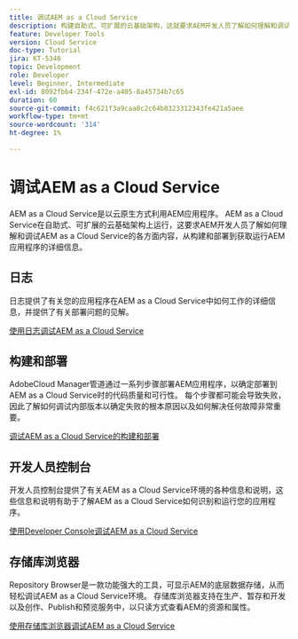 ```yaml
---
title: 调试AEM as a Cloud Service
description: 构建自助式、可扩展的云基础架构，这就要求AEM开发人员了解如何理解和调试AEM as a Cloud Service的各个方面，从构建和部署到获取运行AEM应用程序的详细信息。
feature: Developer Tools
version: Cloud Service
doc-type: Tutorial
jira: KT-5346
topic: Development
role: Developer
level: Beginner, Intermediate
exl-id: 8092fbb4-234f-472e-a405-8a45734b7c65
duration: 60
source-git-commit: f4c621f3a9caa8c2c64b8323312343fe421a5aee
workflow-type: tm+mt
source-wordcount: '314'
ht-degree: 1%

---
```


# 调试AEM as a Cloud Service

AEM as a Cloud Service是以云原生方式利用AEM应用程序。 AEM as a Cloud Service在自助式、可扩展的云基础架构上运行，这要求AEM开发人员了解如何理解和调试AEM as a Cloud Service的各方面内容，从构建和部署到获取运行AEM应用程序的详细信息。

## 日志

日志提供了有关您的应用程序在AEM as a Cloud Service中如何工作的详细信息，并提供了有关部署问题的见解。

[使用日志调试AEM as a Cloud Service](./logs.md)

## 构建和部署

AdobeCloud Manager管道通过一系列步骤部署AEM应用程序，以确定部署到AEM as a Cloud Service时的代码质量和可行性。 每个步骤都可能会导致失败，因此了解如何调试内部版本以确定失败的根本原因以及如何解决任何故障非常重要。

[调试AEM as a Cloud Service的构建和部署](./build-and-deployment.md)

## 开发人员控制台

开发人员控制台提供了有关AEM as a Cloud Service环境的各种信息和说明，这些信息和说明有助于了解AEM as a Cloud Service如何识别和运行您的应用程序。

[使用Developer Console调试AEM as a Cloud Service](./developer-console.md)

## 存储库浏览器

Repository Browser是一款功能强大的工具，可显示AEM的底层数据存储，从而轻松调试AEM as a Cloud Service环境。 存储库浏览器支持在生产、暂存和开发以及创作、Publish和预览服务中，以只读方式查看AEM的资源和属性。

[使用存储库浏览器调试AEM as a Cloud Service](./repository-browser.md)
